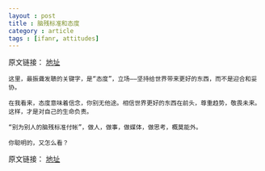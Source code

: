 ```yaml
---
layout : post
title : 脑残标准和态度
category : article
tags : [ifanr, attitudes]
---
```


原文链接： [地址](http://www.ifanr.com/dasheng/181428)
	
	这里，最振聋发聩的关键字，是“态度”，立场——坚持给世界带来更好的东西，而不是迎合和妥协。

	在我看来，态度意味着信念，你别无他途。相信世界更好的东西在前头，尊重趋势，敬畏未来。这样，才是对自己的生命负责。

	“别为别人的脑残标准付帐”，做人，做事，做媒体，做思考，概莫能外。

	你聪明的，又怎么看？
	
	

原文链接： [地址](http://www.ifanr.com/dasheng/181428)